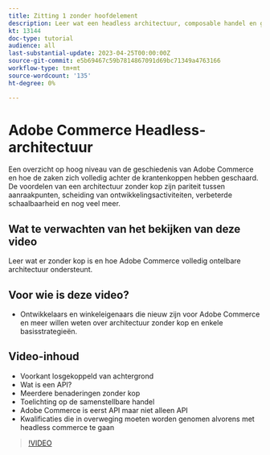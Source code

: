 ```yaml
---
title: Zitting 1 zonder hoofdelement
description: Leer wat een headless architectuur, composable handel en gepersonaliseerde ervaringen is
kt: 13144
doc-type: tutorial
audience: all
last-substantial-update: 2023-04-25T00:00:00Z
source-git-commit: e5b69467c59b7814867091d69bc71349a4763166
workflow-type: tm+mt
source-wordcount: '135'
ht-degree: 0%

---
```


# Adobe Commerce Headless-architectuur

Een overzicht op hoog niveau van de geschiedenis van Adobe Commerce en hoe de zaken zich volledig achter de krantenkoppen hebben geschaard.  De voordelen van een architectuur zonder kop zijn pariteit tussen aanraakpunten, scheiding van ontwikkelingsactiviteiten, verbeterde schaalbaarheid en nog veel meer.

## Wat te verwachten van het bekijken van deze video

Leer wat er zonder kop is en hoe Adobe Commerce volledig ontelbare architectuur ondersteunt.

## Voor wie is deze video?

* Ontwikkelaars en winkeleigenaars die nieuw zijn voor Adobe Commerce en meer willen weten over architectuur zonder kop en enkele basisstrategieën.

## Video-inhoud

* Voorkant losgekoppeld van achtergrond
* Wat is een API?
* Meerdere benaderingen zonder kop
* Toelichting op de samenstellbare handel
* Adobe Commerce is eerst API maar niet alleen API
* Kwalificaties die in overweging moeten worden genomen alvorens met headless commerce te gaan

>[!VIDEO](https://video.tv.adobe.com/v/3418862?learn=on)
